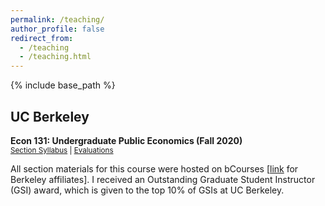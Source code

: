 ```yaml
---
permalink: /teaching/
author_profile: false
redirect_from:
  - /teaching
  - /teaching.html
---
```


{% include base_path %}

## UC Berkeley
**Econ 131: Undergraduate Public Economics (Fall 2020)**<br />
<small>[Section Syllabus](/files/Syllabus_Econ131_Fall2020_Kancherla.pdf) | [Evaluations](/files/Evaluations_Econ131_Fall2020_Kancherla_combined.pdf) </small><br />

All section materials for this course were hosted on bCourses [[link](https://bcourses.berkeley.edu/courses/1497565) for Berkeley affiliates]. I received an Outstanding Graduate Student Instructor (GSI) award, which is given to the top 10% of GSIs at UC Berkeley. 
